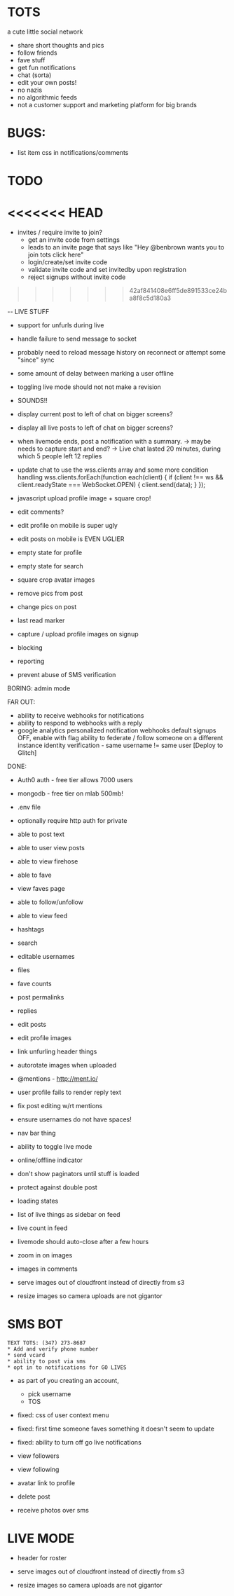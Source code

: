 # TOTS
a cute little social network

* share short thoughts and pics
* follow friends
* fave stuff
* get fun notifications
* chat (sorta)
* edit your own posts!
* no nazis
* no algorithmic feeds
* not a customer support and marketing platform for big brands



# BUGS:

* list item css in notifications/comments

# TODO

<<<<<<< HEAD
=======

* invites / require invite to join?
  * get an invite code from settings
  * leads to an invite page that says like "Hey @benbrown wants you to join tots click here"
  * login/create/set invite code
  * validate invite code and set invitedby upon registration
  * reject signups without invite code

>>>>>>> 42af841408e6ff5de891533ce24ba8f8c5d180a3

-- LIVE STUFF
* support for unfurls during live
* handle failure to send message to socket
* probably need to reload message history on reconnect or attempt some "since" sync
* some amount of delay between marking a user offline
* toggling live mode should not not make a revision
* SOUNDS!!
* display current post to left of chat on bigger screens?
* display all live posts to left of chat on bigger screens?
* when livemode ends, post a notification with a summary.
    -> maybe needs to capture start and end?
    -> Live chat lasted 20 minutes, during which 5 people left 12 replies
* update chat to use the wss.clients array and some more condition handling
wss.clients.forEach(function each(client) {
     if (client !== ws && client.readyState === WebSocket.OPEN) {
       client.send(data);
     }
   });

* javascript upload profile image + square crop!
* edit comments?
* edit profile on mobile is super ugly
* edit posts on mobile is EVEN UGLIER
* empty state for profile
* empty state for search
* square crop avatar images
* remove pics from post
* change pics on post
* last read marker
* capture / upload profile images on signup
* blocking
* reporting
* prevent abuse of SMS verification


BORING:
admin mode

FAR OUT:


* ability to receive webhooks for notifications
* ability to respond to webhooks with a reply
* google analytics
personalized notification webhooks
default signups OFF, enable with flag
ability to federate / follow someone on a different instance
identity verification - same username != same user
[Deploy to Glitch]




DONE:

* Auth0 auth - free tier allows 7000 users
* mongodb - free tier on mlab 500mb!
* .env file
* optionally require http auth for private
* able to post text
* able to user view posts
* able to view firehose
* able to fave
* view faves page
* able to follow/unfollow
* able to view feed
* hashtags
* search
* editable usernames
* files
* fave counts
* post permalinks
* replies
* edit posts
* edit profile images
* link unfurling header things

* autorotate images when uploaded
* @mentions - http://ment.io/
* user profile fails to render reply text
* fix post editing w/rt mentions
* ensure usernames do not have spaces!
* nav bar thing
* ability to toggle live mode
* online/offline indicator
* don't show paginators until stuff is loaded
* protect against double post
* loading states
* list of live things as sidebar on feed
* live count in feed
* livemode should auto-close after a few hours
* zoom in on images
* images in comments

* serve images out of cloudfront instead of directly from s3
* resize images so camera uploads are not gigantor

# SMS BOT
    TEXT TOTS: (347) 273-8687
    * Add and verify phone number
    * send vcard
    * ability to post via sms
    * opt in to notifications for GO LIVES
* as part of you creating an account,
    * pick username
    * TOS
* fixed: css of user context menu
* fixed: first time someone faves something it doesn't seem to update
* fixed: ability to turn off go live notifications
* view followers
* view following
* avatar link to profile
* delete post

* receive photos over sms
# LIVE MODE
* header for roster

* serve images out of cloudfront instead of directly from s3
* resize images so camera uploads are not gigantor
